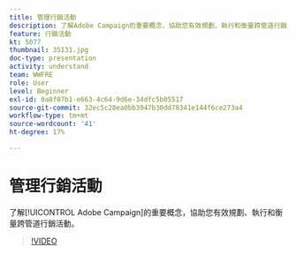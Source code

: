 ```yaml
---
title: 管理行銷活動
description: 了解Adobe Campaign的重要概念，協助您有效規劃、執行和衡量跨管道行銷活動。
feature: 行銷活動
kt: 5077
thumbnail: 35131.jpg
doc-type: presentation
activity: understand
team: WWFRE
role: User
level: Beginner
exl-id: 0a8f07b1-e663-4c64-9d6e-34dfc5b05517
source-git-commit: 32ec5c28ea0bb3947b30dd78341e144f6ce273a4
workflow-type: tm+mt
source-wordcount: '41'
ht-degree: 17%

---
```


# 管理行銷活動

了解[!UICONTROL Adobe Campaign]的重要概念，協助您有效規劃、執行和衡量跨管道行銷活動。

>[!VIDEO](https://video.tv.adobe.com/v/35131?quality=12)
